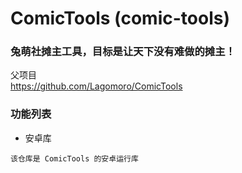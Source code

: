 # ComicTools (comic-tools)

### 兔萌社摊主工具，目标是让天下没有难做的摊主！

父项目   
https://github.com/Lagomoro/ComicTools

### 功能列表
* 安卓库
```
该仓库是 ComicTools 的安卓运行库
```
